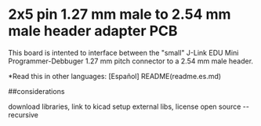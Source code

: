 # 2x5 pin 1.27 mm male to 2.54 mm male header adapter PCB

This board is intented to interface between the "small" J-Link EDU Mini Programmer-Debbuger 1.27 mm pitch connector to a 2.54 mm male header.

*Read this in other languages: [Español] README(readme.es.md)

##considerations

download libraries, link to kicad setup external libs, license open source --recursive
